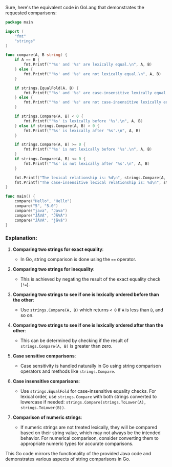  Sure, here's the equivalent code in GoLang that demonstrates the requested comparisons:

```go
package main

import (
	"fmt"
	"strings"
)

func compare(A, B string) {
	if A == B {
		fmt.Printf("'%s' and '%s' are lexically equal.\n", A, B)
	} else {
		fmt.Printf("'%s' and '%s' are not lexically equal.\n", A, B)
	}

	if strings.EqualFold(A, B) {
		fmt.Printf("'%s' and '%s' are case-insensitive lexically equal.\n", A, B)
	} else {
		fmt.Printf("'%s' and '%s' are not case-insensitive lexically equal.\n", A, B)
	}

	if strings.Compare(A, B) < 0 {
		fmt.Printf("'%s' is lexically before '%s'.\n", A, B)
	} else if strings.Compare(A, B) > 0 {
		fmt.Printf("'%s' is lexically after '%s'.\n", A, B)
	}

	if strings.Compare(A, B) >= 0 {
		fmt.Printf("'%s' is not lexically before '%s'.\n", A, B)
	}
	if strings.Compare(A, B) <= 0 {
		fmt.Printf("'%s' is not lexically after '%s'.\n", A, B)
	}

	fmt.Printf("The lexical relationship is: %d\n", strings.Compare(A, B))
	fmt.Printf("The case-insensitive lexical relationship is: %d\n", strings.Compare(strings.ToLower(A), strings.ToLower(B)))
}

func main() {
	compare("Hello", "Hello")
	compare("5", "5.0")
	compare("java", "Java")
	compare("ĴÃVÁ", "ĴÃVÁ")
	compare("ĴÃVÁ", "ĵãvá")
}
```

### Explanation:
1. **Comparing two strings for exact equality**: 
   - In Go, string comparison is done using the `==` operator.
   
2. **Comparing two strings for inequality**: 
   - This is achieved by negating the result of the exact equality check (`!=`).

3. **Comparing two strings to see if one is lexically ordered before than the other**: 
   - Use `strings.Compare(A, B)` which returns `< 0` if `A` is less than `B`, and so on.

4. **Comparing two strings to see if one is lexically ordered after than the other**: 
   - This can be determined by checking if the result of `strings.Compare(A, B)` is greater than zero.

5. **Case sensitive comparisons**: 
   - Case sensitivity is handled naturally in Go using string comparison operators and methods like `strings.Compare`.

6. **Case insensitive comparisons**: 
   - Use `strings.EqualFold` for case-insensitive equality checks. For lexical order, use `strings.Compare` with both strings converted to lowercase if needed: `strings.Compare(strings.ToLower(A), strings.ToLower(B))`.

7. **Comparison of numeric strings**: 
   - If numeric strings are not treated lexically, they will be compared based on their string value, which may not always be the intended behavior. For numerical comparison, consider converting them to appropriate numeric types for accurate comparisons.

This Go code mirrors the functionality of the provided Java code and demonstrates various aspects of string comparisons in Go.
